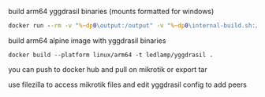 build arm64 yggdrasil binaries (mounts formatted for windows)

```bat
docker run --rm -v "%~dp0\output:/output" -v "%~dp0\internal-build.sh:/build.sh" -it alpine /build.sh
```

build arm64 alpine image with yggdrasil binaries

```
docker build --platform linux/arm64 -t ledlamp/yggdrasil .
```

you can push to docker hub and pull on mikrotik or export tar

use filezilla to access mikrotik files and edit yggdrasil config to add peers
